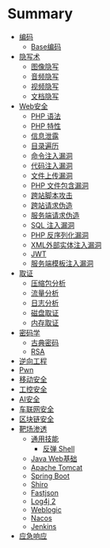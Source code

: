# Summary

- [编码](encodings/README.md)
  - [Base编码](encodings/base.md)
- [隐写术](stego/README.md)
  - [图像隐写](stego/image.md)
  - [音频隐写](stego/audio.md)
  - [视频隐写](stego/video.md)
  - [文档隐写](stego/document.md)
- [Web安全](web/README.md)
  - [PHP 语法](web/php.md)
  - [PHP 特性](web/php-tricks.md)
  - [信息泄露](web/leak.md)
  - [目录遍历](web/directory-traversal.md)
  - [命令注入漏洞](web/command-injection.md)
  - [代码注入漏洞](web/code-injection.md)
  - [文件上传漏洞](web/file-upload.md)
  - [PHP 文件包含漏洞](web/php-file-inclusion.md)
  - [跨站脚本攻击](web/xss.md)
  - [跨站请求伪造](web/csrf.md)
  - [服务端请求伪造](web/ssrf.md)
  - [SQL 注入漏洞](web/sqli.md)
  - [PHP 反序列化漏洞](web/PHP.md)
  - [XML外部实体注入漏洞](web/xxe.md)
  - [JWT](web/jwt.md)
  - [服务端模板注入漏洞](web/ssti.md)
- [取证](forensic/README.md)
  - [压缩包分析]()
  - [流量分析]()
  - [日志分析](forensic/log.md)
  - [磁盘取证]()
  - [内存取证](forensic/memory.md)
- [密码学](crypto/README.md)
  - [古典密码](crypto/classical.md)
  - [RSA](crypto/RSA.md)
- [逆向工程](reverse/README.md)
- [Pwn]()
- [移动安全]()
- [工控安全]()
- [AI安全]()
- [车联网安全]()
- [区块链安全]()
- [靶场渗透](pentest/README.md)
  - [通用技能](pentest/generic-hacking.md)
    - [反弹 Shell](pentest/reverse-shells.md)
  - [Java Web基础](pentest/javaweb.md)
  - [Apache Tomcat](pentest/tomcat.md)
  - [Spring Boot](pentest/springboot.md)
  - [Shiro](pentest/shiro.md)
  - [Fastjson](pentest/fastjson.md)
  - [Log4j 2](pentest/log4j2.md)
  - [Weblogic](pentest/weblogic.md)
  - [Nacos](pentest/nacos.md)
  - [Jenkins](pentest/Jenkins.md)
- [应急响应]()
